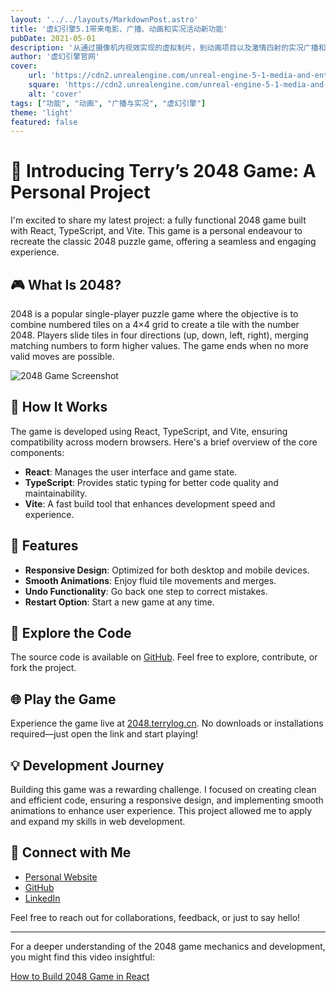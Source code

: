 ```yaml
---
layout: '../../layouts/MarkdownPost.astro'
title: '虚幻引擎5.1带来电影、广播、动画和实况活动新功能'
pubDate: 2021-05-01
description: '从通过摄像机内视效实现的虚拟制片，到动画项目以及激情四射的实况广播和活动，虚幻引擎为媒体和娱乐管线提供了更庞大、更健壮、更易用的工具集。来看看有哪些新功能吧。'
author: '虚幻引擎官网'
cover:
    url: 'https://cdn2.unrealengine.com/unreal-engine-5-1-media-and-entertainment-header-1920x1080-d314b1b23459.jpg?resize=1&w=1920'
    square: 'https://cdn2.unrealengine.com/unreal-engine-5-1-media-and-entertainment-header-1920x1080-d314b1b23459.jpg?resize=1&w=1920'
    alt: 'cover'
tags: ["功能", "动画", "广播与实况", "虚幻引擎"]
theme: 'light'
featured: false
---
```

# 🧠 Introducing Terry’s 2048 Game: A Personal Project

I'm excited to share my latest project: a fully functional 2048 game built with React, TypeScript, and Vite. This game is a personal endeavour to recreate the classic 2048 puzzle game, offering a seamless and engaging experience.

## 🎮 What Is 2048?

2048 is a popular single-player puzzle game where the objective is to combine numbered tiles on a 4×4 grid to create a tile with the number 2048. Players slide tiles in four directions (up, down, left, right), merging matching numbers to form higher values. The game ends when no more valid moves are possible.

![2048 Game Screenshot](https://2048.terrylog.cn/images/screenshot.png)

## 🔧 How It Works

The game is developed using React, TypeScript, and Vite, ensuring compatibility across modern browsers. Here's a brief overview of the core components:

- **React**: Manages the user interface and game state.
- **TypeScript**: Provides static typing for better code quality and maintainability.
- **Vite**: A fast build tool that enhances development speed and experience.

## 🚀 Features

- **Responsive Design**: Optimized for both desktop and mobile devices.
- **Smooth Animations**: Enjoy fluid tile movements and merges.
- **Undo Functionality**: Go back one step to correct mistakes.
- **Restart Option**: Start a new game at any time.

## 📂 Explore the Code

The source code is available on [GitHub](https://github.com/Terryyyds/terrys-2048-game). Feel free to explore, contribute, or fork the project.

## 🌐 Play the Game

Experience the game live at [2048.terrylog.cn](https://2048.terrylog.cn). No downloads or installations required—just open the link and start playing!

## 💡 Development Journey

Building this game was a rewarding challenge. I focused on creating clean and efficient code, ensuring a responsive design, and implementing smooth animations to enhance user experience. This project allowed me to apply and expand my skills in web development.

## 🔗 Connect with Me

- [Personal Website](https://terrylog.cn)
- [GitHub](https://github.com/Terryyyds)
- [LinkedIn](https://www.linkedin.com/in/terryyyds)

Feel free to reach out for collaborations, feedback, or just to say hello!

---

For a deeper understanding of the 2048 game mechanics and development, you might find this video insightful:

[How to Build 2048 Game in React](https://www.youtube.com/watch?v=vI0QArPnkUc)
